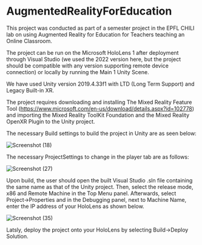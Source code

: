 # AugmentedRealityForEducation

This project was conducted as part of a semester project in the EPFL CHILI lab on using Augmented Reality for Education for Teachers teaching an Online Classroom.

The project can be run on the Microsoft HoloLens 1 after deployment through Visual Studio (we used the 2022 version here, but the project should be compatible with any version supporting remote device connection) or locally by running the Main 1 Unity Scene.

We have used Unity version 2019.4.33f1 with LTD (Long Term Support) and Legacy Built-in XR.

The project requires downloading and installing The Mixed Reality Feature Tool (https://www.microsoft.com/en-us/download/details.aspx?id=102778) and importing the Mixed Reality ToolKit Foundation and the Mixed Reality OpenXR Plugin to the Unity project.

The necessary Build settings to build the project in Unity are as seen below:

![Screenshot (18)](https://github.com/Fouad-sys/AugmentedRealityForEducation/assets/61212919/7a82dd41-4e26-4bee-b8c2-5305e29d5bc9)

The necessary ProjectSettings to change in the player tab are as follows:

![Screenshot (27)](https://github.com/Fouad-sys/AugmentedRealityForEducation/assets/61212919/4a182502-dd1d-4950-a4fb-aa3e34e427f6)

Upon build, the user should open the built Visual Studio .sln file containing the same name as that of the Unity project. Then, select the release mode, x86 and Remote Machine in the Top Menu panel. Afterwards, select Project->Properties and in the Debugging panel, next to Machine Name, enter the IP address of your HoloLens as shown below.

![Screenshot (35)](https://github.com/Fouad-sys/AugmentedRealityForEducation/assets/61212919/484712f3-3602-48ff-98b3-d0bba2cfbc3e)

Latsly, deploy the project onto your HoloLens by selecting Build->Deploy Solution.


